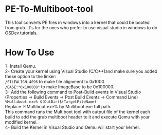 # PE-To-Multiboot-tool
This tool converts PE files in windows into a kernel that could be booted from grub.
It's for the ones who prefer to use visual studio in windows to do OSDev tutorials.
# How To Use
1- Install Qemu.<br>
2- Create your kernel using Visual Studio (C/C++)and make sure you added these option to the linker:<br>
```/FILEALIGN:4096``` to make file alignment to 0x1000.<br>
```/BASE:"0x100000"``` to make ImageBase to be 0x100000.<br>
3- Add the following command to Post-Build events in Visual Studio (Properties -> Build Events -> Post Build Events -> Command Line)<br>
```%Multiboot.exe% $(OutDir)$(TargetFileName)```<br>
Replace %Multiboot.exe% by Multiboot.exe full path.<br>
This command runs the Multiboot tool with output file of the kernel each build to add the grub multiboot header to it and execute Qemu with your modified kernel.<br>
4- Build the Kernel in Visual Studio and Qemu will start your kernel.
